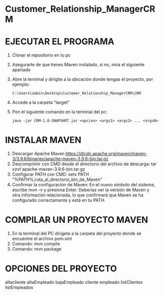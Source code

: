 # Customer_Relationship_ManagerCRM

# EJECUTAR EL PROGRAMA

1. Clonar el repositorio en tu pc
2. Asegurarte de que tienes Maven instalado, si no, mira el siguiente apartado
3. Abre la terminal y dirígite a la ubicación donde tengas el proyecto, por ejemplo:

	```C:\Users\admin\Desktop\Customer_Relationship_ManagerCRM\CRM```

4. Accede a la carpeta "target"
5. Pon el siguiente comando en la terminal del pc:

	```java -jar CRM-1.0-SNAPSHOT.jar <opcion> <args1> <args2> ... <argsN>```

# INSTALAR MAVEN

1. Descargar Apache Maven https://dlcdn.apache.org/maven/maven-3/3.9.6/binaries/apache-maven-3.9.6-bin.tar.gz
2. Descomprimir con CMD desde el directorio del archivo de descarga: tar xzvf apache-maven-3.9.6-bin.tar.gz
3. Configurar PATH con CMD: setx PATH "%PATH%;ruta_al_directorio_bin_de_Maven"
4. Confirmar la configuración de Maven:
	En el nuevo símbolo del sistema, escribe mvn -v y presiona Enter.
	Deberías ver la versión de Maven y otra información relacionada, lo que confirmará que Maven se ha configurado correctamente y está en tu PATH.


# COMPILAR UN PROYECTO MAVEN

1. En la terminal del PC dirígete a la carpeta del proyecto donde se encuentre el archivo pom.xml
2. Comando: mvn compile
3. Comando: mvn package

# OPCIONES DEL PROYECTO

altacliente <phone> <nombre> <apellido> <email>
altaEmpleado <dni> <nombre> <apellido>
bajaEmpleado <dni>
cliente <phone>
empleado <dni>
listClientes
listEmpleados




